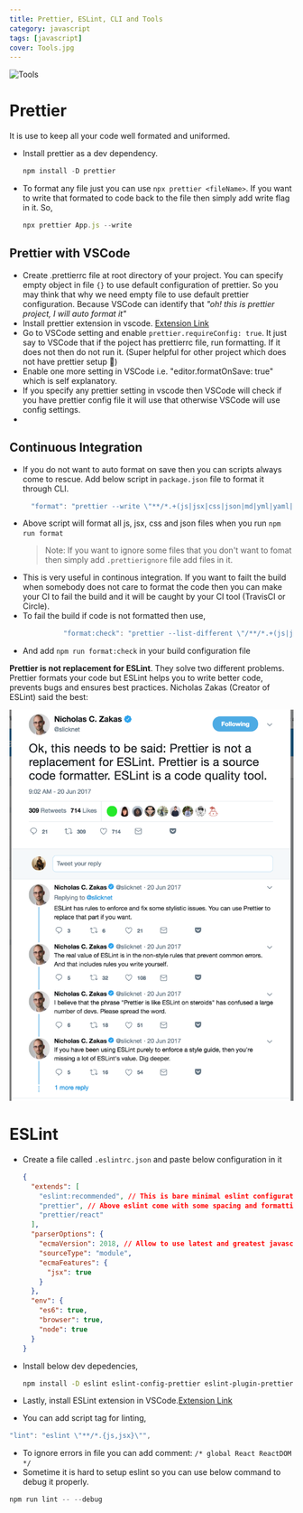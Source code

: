 ```yaml
---
title: Prettier, ESLint, CLI and Tools
category: javascript
tags: [javascript]
cover: Tools.jpg
---
```

![Tools](Tools.jpg)

# Prettier

It is use to keep all your code well formated and uniformed.

* Install prettier as a dev dependency.

  ```js
  npm install -D prettier
  ```

* To format any file just you can use `npx prettier <fileName>`. If you want to write that formated to code back to the file then simply add write flag in it. So,
  ```js
  npx prettier App.js --write
  ```

## Prettier with VSCode

* Create .prettierrc file at root directory of your project. You can specify empty object in file `{}` to use default configuration of prettier. So you may think that why we need empty file to use default prettier configuration. Because VSCode can identify that _"oh! this is prettier project, I will auto format it"_
* Install prettier extension in vscode. [Extension Link](https://marketplace.visualstudio.com/items?itemName=esbenp.prettier-vscode)
* Go to VSCode setting and enable `prettier.requireConfig: true`. It just say to VSCode that if the poject has prettierrc file, run formatting. If it does not then do not run it. (Super helpful for other project which does not have prettier setup 💯)
* Enable one more setting in VSCode i.e. "editor.formatOnSave: true" which is self explanatory.
* If you specify any prettier setting in vscode then VSCode will check if you have prettier config file it will use that otherwise VSCode will use config settings.
*

## Continuous Integration

* If you do not want to auto format on save then you can scripts always come to rescue. Add below script in `package.json` file to format it through CLI.
  ```js
    "format": "prettier --write \"**/*.+(js|jsx|css|json|md|yml|yaml|graphql|less|sass|vue)\" "
  ```
* Above script will format all js, jsx, css and json files when you run `npm run format`
  > Note: If you want to ignore some files that you don't want to fomat then simply add `.prettierignore` file add files in it.
* This is very useful in continous integration. If you want to failt the build when somebody does not care to format the code then you can make your CI to fail the build and it will be caught by your CI tool (TravisCI or Circle).
* To fail the build if code is not formatted then use,
  ```js
  			"format:check": "prettier --list-different \"/**/*.+(js|jsx|css|json|md|yml|yaml|graphql|less|sass|vue)\" "
  ```
* And add `npm run format:check` in your build configuration file

**Prettier is not replacement for ESLint**. They solve two different problems. Prettier formats your code but ESLint helps you to write better code, prevents bugs and ensures best practices. Nicholas Zakas (Creator of ESLint) said the best:

![Tweet](Tweet.png)

# ESLint

* Create a file called `.eslintrc.json` and paste below configuration in it

  ```json
  {
    "extends": [
      "eslint:recommended", // This is bare minimal eslint configuration that we are extending
      "prettier", // Above eslint come with some spacing and formatting stuff, but prettier will turn eslint formatting off.
      "prettier/react"
    ],
    "parserOptions": {
      "ecmaVersion": 2018, // Allow to use latest and greatest javascript feature in this project
      "sourceType": "module",
      "ecmaFeatures": {
        "jsx": true
      }
    },
    "env": {
      "es6": true,
      "browser": true,
      "node": true
    }
  }
  ```

* Install below dev depedencies,

  ```sh
  npm install -D eslint eslint-config-prettier eslint-plugin-prettier
  ```

* Lastly, install ESLint extension in VSCode.[Extension Link](https://marketplace.visualstudio.com/items?itemName=dbaeumer.vscode-eslint)
* You can add script tag for linting,

```js
"lint": "eslint \"**/*.{js,jsx}\"",
```

* To ignore errors in file you can add comment: `/* global React ReactDOM */`
* Sometime it is hard to setup eslint so you can use below command to debug it properly.

```js
npm run lint -- --debug
```
